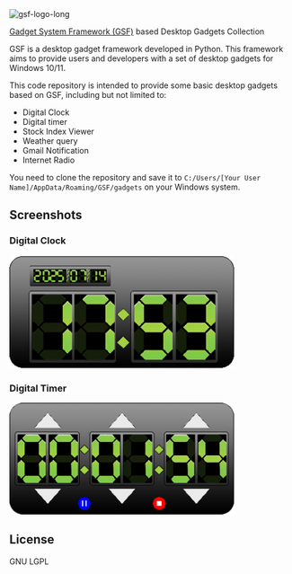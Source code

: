 <img width="800" alt="gsf-logo-long" src="https://github.com/user-attachments/assets/b130e591-0a59-4993-987f-ec4e4e0369dd" />
  
[Gadget System Framework (GSF)](https://github.com/cookgreen/GadgetSystemFramework) based Desktop Gadgets Collection

GSF is a desktop gadget framework developed in Python. This framework aims to provide users and developers with a set of desktop gadgets for Windows 10/11.

This code repository is intended to provide some basic desktop gadgets based on GSF, including but not limited to:

* Digital Clock
* Digital timer
* Stock Index Viewer
* Weather query
* Gmail Notification
* Internet Radio

You need to clone the repository and save it to `C:/Users/[Your User Name]/AppData/Roaming/GSF/gadgets` on your Windows system.

## Screenshots
### Digital Clock  
<img width="400" alt="digital-clock" src="Screenshots/digital-clock.png" />
  
### Digital Timer  
<img width="400" alt="digital-clock" src="Screenshots/digital-timer.png" />
  
## License
GNU LGPL
